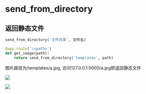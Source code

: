 <!--
 * @Description: 
 * @Version: 1.0
 * @Author: DaLao
 * @Email: dalao@xxx.com
 * @Date: 2021-11-13 19:15:39
 * @LastEditors: daLao
 * @LastEditTime: 2023-04-23 09:31:06
-->

# send_from_directory

## 返回静态文件

```py
send_from_directory('文件目录', 文件名)
```

```py
@app.route('/<path>')
def get_image(path):
    return send_from_directory('templates', path)
```

图片路径为/templates/a.jpg, 访问127.0.0.1:5000/a.jpg即返回静态文件

![](https://cdn.hurra.ltd/img/20211113191621.png)

![](https://cdn.hurra.ltd/img/20211113191826.png)
